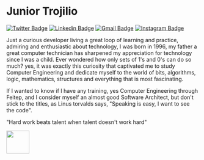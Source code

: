 # Junior Trojilio

[![Twitter Badge](https://img.shields.io/badge/-@JTrojilio-1e3799?style=flat-square&labelColor=1e3799&logo=twitter&logoColor=white&link=https://twitter.com/JTrojilio)](https://twitter.com/JTrojilio) 
[![Linkedin Badge](https://img.shields.io/badge/-Junior%20Trojilio-1e3799?style=flat-square&logo=Linkedin&logoColor=white&link=https://www.linkedin.com/in/juniortrojilio/)](https://www.linkedin.com/in/juniortrojilio/) 
[![Gmail Badge](https://img.shields.io/badge/-osmar.trojilio@gmail.com-1e3799?style=flat-square&logo=Gmail&logoColor=white&link=mailto:osmar.trojilio@gmail.com)](mailto:osmar.trojilio@gmail.com)
[![Instagram Badge](https://img.shields.io/badge/-@JuniorTrojilio-1e3799?style=flat-square&logo=Instagram&logoColor=white&link=https://www.instagram.com/juniortrojilio/)](https://www.instagram.com/juniortrojilio/)

Just a curious developer living a great loop of learning and practice, admiring and enthusiastic about technology, I was born in 1996, my father a great computer technician has sharpened my appreciation for technology since I was a child. Ever wondered how only sets of 1's and 0's can do so much? yes, it was exactly this curiosity that captivated me to study Computer Engineering and dedicate myself to the world of bits, algorithms, logic, mathematics, structures and everything that is most fascinating.

If I wanted to know if I have any training, yes Computer Engineering through Feitep, and I consider myself an almost good Software Architect, but don't stick to the titles, as Linus torvalds says, "Speaking is easy, I want to see the code".

"Hard work beats talent when talent doesn't work hard"

<img src="https://user-images.githubusercontent.com/39541807/103921547-67939e00-50f1-11eb-9e0d-bc96c9a4f3cf.gif" width="60">









